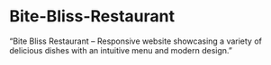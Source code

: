 # Bite-Bliss-Restaurant
“Bite Bliss Restaurant – Responsive website showcasing a variety of delicious dishes with an intuitive menu and modern design.”
